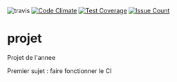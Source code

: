 ![travis](https://travis-ci.org/dsyouness/Projet.svg?branch=master)
[![Code Climate](https://codeclimate.com/github/dsyouness/Projet/badges/gpa.svg)](https://codeclimate.com/github/dsyouness/Projet)
[![Test Coverage](https://codeclimate.com/github/dsyouness/Projet/badges/coverage.svg)](https://codeclimate.com/github/dsyouness/Projet/coverage)
[![Issue Count](https://codeclimate.com/github/dsyouness/Projet/badges/issue_count.svg)](https://codeclimate.com/github/dsyouness/Projet)
# projet
Projet de l'annee

Premier sujet : faire fonctionner le CI
